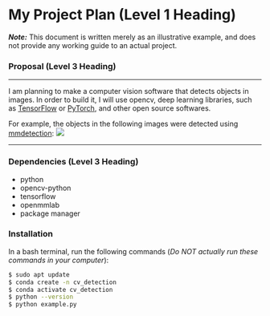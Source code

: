 # My Project Plan (Level 1 Heading)

***Note:*** This document is written merely as an illustrative example, and does not provide any working guide to an actual project.

### Proposal (Level 3 Heading)
---
I am planning to make a computer vision software that detects objects in images.
In order to build it, I will use opencv, deep learning libraries, such as [TensorFlow](https://www.tensorflow.org/?hl=ko)
or [PyTorch](https://pytorch.org/), and other open source softwares.

For example, the objects in the following images were detected using [mmdetection](https://github.com/open-mmlab/mmdetection): 
![](https://user-images.githubusercontent.com/12907710/137271636-56ba1cd2-b110-4812-8221-b4c120320aa9.png)

---

### Dependencies (Level 3 Heading)
- python
- opencv-python
- tensorflow
- openmmlab
- package manager

### Installation
In a bash terminal, run the following commands (*Do NOT actually run these commands in
your computer*):

```sh
$ sudo apt update
$ conda create -n cv_detection
$ conda activate cv_detection
$ python --version
$ python example.py
```

